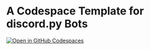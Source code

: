 # A Codespace Template for discord.py Bots

[![Open in GitHub Codespaces](https://github.com/codespaces/badge.svg)](https://github.com/codespaces/new?template_repository=kipperz/discord.py-codespace)
